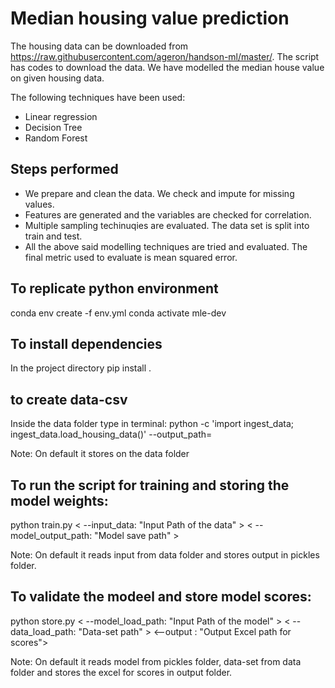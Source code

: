# Median housing value prediction

The housing data can be downloaded from https://raw.githubusercontent.com/ageron/handson-ml/master/. The script has codes to download the data. We have modelled the median house value on given housing data.

The following techniques have been used:

 - Linear regression
 - Decision Tree
 - Random Forest

## Steps performed
 - We prepare and clean the data. We check and impute for missing values.
 - Features are generated and the variables are checked for correlation.
 - Multiple sampling techinuqies are evaluated. The data set is split into train and test.
 - All the above said modelling techniques are tried and evaluated. The final metric used to evaluate is mean squared error.

## To replicate python environment
conda env create -f env.yml
conda activate mle-dev

## To install dependencies
In the project directory pip install .

## to create data-csv
Inside the data folder type in terminal:
    python -c 'import ingest_data; ingest_data.load_housing_data()' --output_path=<path where you want the input_data.csv to be created>

Note: On default it stores on the data folder

## To run the script for training and storing the model weights:
python train.py < --input_data: "Input Path of the data" > < --model_output_path: "Model save path" >

Note: On default it reads input from data folder and stores output in pickles folder.

## To validate the modeel and store model scores:
python store.py < --model_load_path: "Input Path of the model" > < --data_load_path: "Data-set path" > <--output : "Output Excel path for scores">

Note: On default it reads model from pickles folder, data-set from data folder and stores the excel for scores in output folder.
